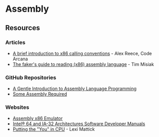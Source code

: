 # Assembly

## Resources

### Articles

* [A brief introduction to x86 calling conventions](https://codearcana.com/posts/2013/05/21/a-brief-introduction-to-x86-calling-conventions.html) - Alex Reece, Code Arcana
* [The faker's guide to reading (x86) assembly language](https://www.timdbg.com/posts/fakers-guide-to-assembly/) - Tim Misiak

### GitHub Repositories

* [A Gentle Introduction to Assembly Language Programming](https://github.com/pkivolowitz/asm\_book)
* [Some Assembly Required](https://github.com/hackclub/some-assembly-required)

### Websites

* [Assembly x86 Emulator](https://carlosrafaelgn.com.br/Asm86/)
* [Intel® 64 and IA-32 Architectures Software Developer Manuals](https://www.intel.com/content/www/us/en/developer/articles/technical/intel-sdm.html)
* [Putting the "You" in CPU](https://cpu.land/) - Lexi Mattick
